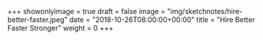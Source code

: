 +++
showonlyimage = true
draft = false
image = "img/sketchnotes/hire-better-faster.jpeg"
date = "2018-10-26T08:00:00+00:00"
title = "Hire Better Faster Stronger"
weight = 0
+++

